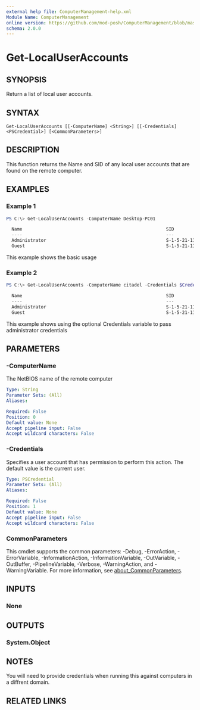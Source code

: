 ```yaml
---
external help file: ComputerManagement-help.xml
Module Name: ComputerManagement
online version: https://github.com/mod-posh/ComputerManagement/blob/master/docs/Get-LocalUserAccounts.md#get-localuseraccounts
schema: 2.0.0
---
```


# Get-LocalUserAccounts

## SYNOPSIS
Return a list of local user accounts.

## SYNTAX

```
Get-LocalUserAccounts [[-ComputerName] <String>] [[-Credentials] <PSCredential>] [<CommonParameters>]
```

## DESCRIPTION
This function returns the Name and SID of any local user accounts that are found
on the remote computer.

## EXAMPLES

### Example 1
```powershell
PS C:\> Get-LocalUserAccounts -ComputerName Desktop-PC01

  Name                                                      SID
  ----                                                      ---
  Administrator                                             S-1-5-21-1168524473-3979117187-4153115970-500
  Guest                                                     S-1-5-21-1168524473-3979117187-4153115970-501
```

This example shows the basic usage

### Example 2
```powershell
PS C:\> Get-LocalUserAccounts -ComputerName citadel -Credentials $Credentials

  Name                                                      SID
  ----                                                      ---
  Administrator                                             S-1-5-21-1168524473-3979117187-4153115970-500
  Guest                                                     S-1-5-21-1168524473-3979117187-4153115970-501
```

This example shows using the optional Credentials variable to pass administrator credentials

## PARAMETERS

### -ComputerName
The NetBIOS name of the remote computer

```yaml
Type: String
Parameter Sets: (All)
Aliases:

Required: False
Position: 0
Default value: None
Accept pipeline input: False
Accept wildcard characters: False
```

### -Credentials
Specifies a user account that has permission to perform this action. The default
value is the current user.

```yaml
Type: PSCredential
Parameter Sets: (All)
Aliases:

Required: False
Position: 1
Default value: None
Accept pipeline input: False
Accept wildcard characters: False
```

### CommonParameters
This cmdlet supports the common parameters: -Debug, -ErrorAction, -ErrorVariable, -InformationAction, -InformationVariable, -OutVariable, -OutBuffer, -PipelineVariable, -Verbose, -WarningAction, and -WarningVariable. For more information, see [about_CommonParameters](http://go.microsoft.com/fwlink/?LinkID=113216).

## INPUTS

### None
## OUTPUTS

### System.Object
## NOTES
You will need to provide credentials when running this against computers in a diffrent domain.

## RELATED LINKS
